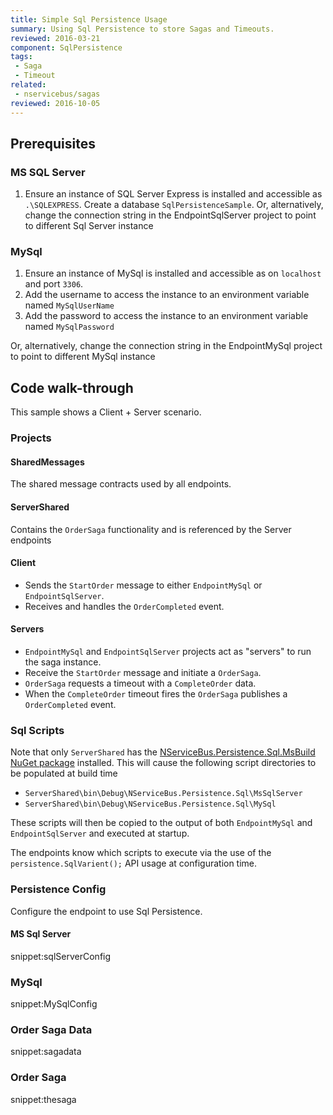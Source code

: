 ```yaml
---
title: Simple Sql Persistence Usage
summary: Using Sql Persistence to store Sagas and Timeouts.
reviewed: 2016-03-21
component: SqlPersistence
tags:
 - Saga
 - Timeout
related:
 - nservicebus/sagas
reviewed: 2016-10-05
---
```


## Prerequisites


### MS SQL Server

 1. Ensure an instance of SQL Server Express is installed and accessible as `.\SQLEXPRESS`. Create a database `SqlPersistenceSample`. Or, alternatively, change the connection string in the EndpointSqlServer project to point to different Sql Server instance


### MySql

 1. Ensure an instance of MySql is installed and accessible as on `localhost` and port `3306`.
 1. Add the username to access the instance to an environment variable named `MySqlUserName`
 1. Add the password to access the instance to an environment variable named `MySqlPassword`

Or, alternatively, change the connection string in the EndpointMySql project to point to different MySql instance


## Code walk-through

This sample shows a Client + Server scenario.


### Projects


#### SharedMessages

The shared message contracts used by all endpoints.


#### ServerShared

Contains the `OrderSaga` functionality and is referenced by the Server endpoints


####  Client

 * Sends the `StartOrder` message to either `EndpointMySql` or `EndpointSqlServer`.
 * Receives and handles the `OrderCompleted` event.


#### Servers
 
 * `EndpointMySql` and `EndpointSqlServer` projects act as "servers" to run the saga instance.
 * Receive the `StartOrder` message and initiate a `OrderSaga`.
 * `OrderSaga` requests a timeout with a `CompleteOrder` data.
 * When the `CompleteOrder` timeout fires the `OrderSaga` publishes a `OrderCompleted` event.


### Sql Scripts

Note that only `ServerShared` has the [NServiceBus.Persistence.Sql.MsBuild NuGet package](https://www.nuget.org/packages/NServiceBus.Persistence.Sql.MsBuild) installed. This will cause the following script directories to be populated at build time 

 * `ServerShared\bin\Debug\NServiceBus.Persistence.Sql\MsSqlServer`
 * `ServerShared\bin\Debug\NServiceBus.Persistence.Sql\MySql`

These scripts will then be copied to the output of both `EndpointMySql` and `EndpointSqlServer` and executed at startup. 

The endpoints know which scripts to execute via the use of the `persistence.SqlVarient();` API usage at configuration time.


### Persistence Config

Configure the endpoint to use Sql Persistence.


#### MS Sql Server

snippet:sqlServerConfig


### MySql

snippet:MySqlConfig


### Order Saga Data

snippet:sagadata


### Order Saga

snippet:thesaga
